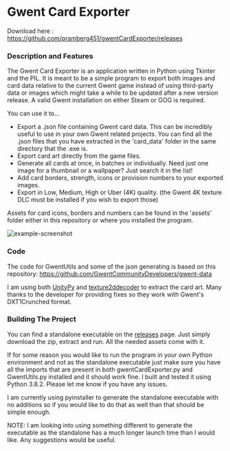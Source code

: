 # Gwent Card Exporter

Download here : https://github.com/pramberg451/gwentCardExporter/releases

### Description and Features ###
The Gwent Card Exporter is an application written in Python using Tkinter and the PIL. It is meant to be a simple program to export both images and card data relative to the current Gwent game instead of using third-party data or images which might take a while to be updated after a new version release. A valid Gwent installation on either Steam or GOG is required.

You can use it to...
 - Export a .json file containing Gwent card data. This can be incredibly useful to use in your own Gwent related projects. You can find all the .json files that you have extracted in the 'card_data' folder in the same directory that the .exe is.
 - Export card art directly from the game files.
 - Generate all cards at once, in batches or individually. Need just one image for a thumbnail or a wallpaper? Just search it in the list!
 - Add card borders, strength, icons or provision numbers to your exported images.
 - Export in Low, Medium, High or Uber (4K) quality. (the Gwent 4K texture DLC must be installed if you wish to export those)

Assets for card icons, borders and numbers can be found in the 'assets' folder either in this repository or where you installed the program.

![example-screenshot](https://github.com/pramberg451/gwentCardImageExporter/blob/master/exporter.png)

### Code ###
The code for GwentUtils and some of the json generating is based on this repository: https://github.com/GwentCommunityDevelopers/gwent-data

I am using both [UnityPy](https://pypi.org/project/UnityPy/) and [texture2ddecoder](https://pypi.org/project/texture2ddecoder/) to extract the card art. Many thanks to the developer for providing fixes so they work with Gwent's DXT1Crunched format.

### Building The Project ###
You can find a standalone executable on the [releases](https://github.com/pramberg451/gwentCardImageExporter/releases) page. Just simply download the zip, extract and run. All the needed assets come with it.

If for some reason you would like to run the program in your own Python environment and not as the standalone executable just make sure you have all the imports that are present in both gwentCardExporter.py and GwentUtils.py installed and it should work fine. I built and tested it using Python 3.8.2. Please let me know if you have any issues.

I am currently using pyinstaller to generate the standalone executable with no additions so if you would like to do that as well than that should be simple enough. 

NOTE: I am looking into using something different to generate the executable as the standalone has a much longer launch time than I would like. Any suggestions would be useful.
